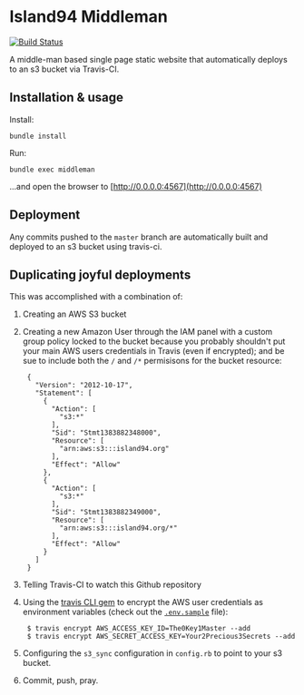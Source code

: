 Island94 Middleman
========================

[![Build Status](https://travis-ci.org/bensheldon/island94-middleman.png?branch=master)](https://travis-ci.org/bensheldon/island94-middleman)

A middle-man based single page static website that automatically deploys to an s3 bucket via Travis-CI.

Installation & usage
--------------------

Install:

```
bundle install
```

Run:

```
bundle exec middleman
```

...and open the browser to [http://0.0.0.0:4567](http://0.0.0.0:4567)


Deployment
----------

Any commits pushed to the `master` branch are automatically built and deployed to an s3 bucket using travis-ci.

Duplicating joyful deployments
-----------------------------

This was accomplished with a combination of:

1. Creating an AWS S3 bucket
2. Creating a new Amazon User through the IAM panel with a custom group policy locked to the bucket because you probably shouldn't put your main AWS users credentials in Travis (even if encrypted); and be sue to include both the `/` and `/*` permisisons for the bucket resource:

        {
          "Version": "2012-10-17",
          "Statement": [
            {
              "Action": [
                "s3:*"
              ],
              "Sid": "Stmt1383882348000",
              "Resource": [
                "arn:aws:s3:::island94.org"
              ],
              "Effect": "Allow"
            },
            {
              "Action": [
                "s3:*"
              ],
              "Sid": "Stmt1383882349000",
              "Resource": [
                "arn:aws:s3:::island94.org/*"
              ],
              "Effect": "Allow"
            }
          ]
        }

3. Telling Travis-CI to watch this Github repository
4. Using the [travis CLI gem](https://rubygems.org/gems/travis) to encrypt the AWS user credentials as environment variables (check out the [`.env.sample`](.env.sample) file):

        $ travis encrypt AWS_ACCESS_KEY_ID=The0Key1Master --add
        $ travis encrypt AWS_SECRET_ACCESS_KEY=Your2Precious3Secrets --add
5. Configuring the `s3_sync` configuration in `config.rb` to point to your s3 bucket.
6. Commit, push, pray.
